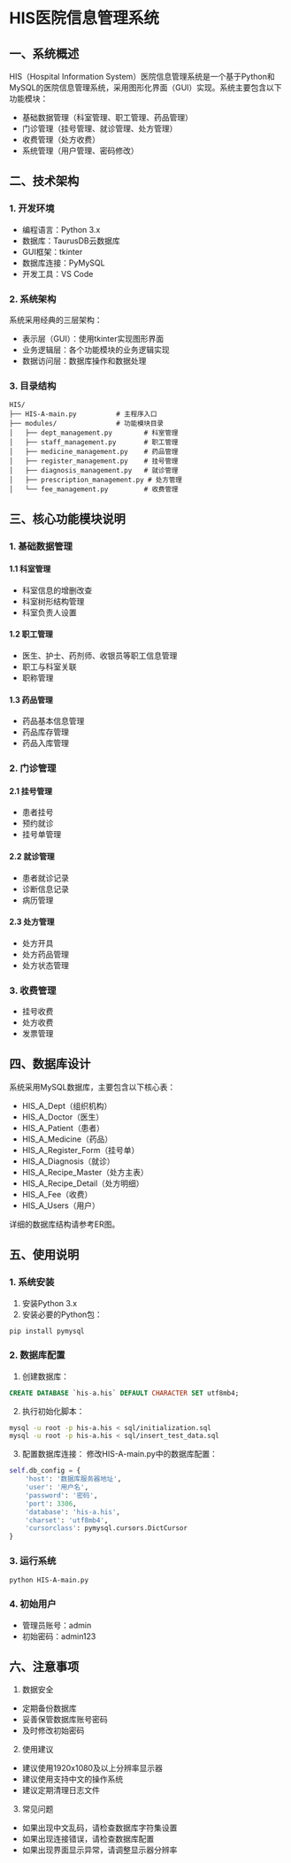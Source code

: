 # HIS医院信息管理系统

## 一、系统概述

HIS（Hospital Information System）医院信息管理系统是一个基于Python和MySQL的医院信息管理系统，采用图形化界面（GUI）实现。系统主要包含以下功能模块：
- 基础数据管理（科室管理、职工管理、药品管理）
- 门诊管理（挂号管理、就诊管理、处方管理）
- 收费管理（处方收费）
- 系统管理（用户管理、密码修改）

## 二、技术架构

### 1. 开发环境
- 编程语言：Python 3.x
- 数据库：TaurusDB云数据库
- GUI框架：tkinter
- 数据库连接：PyMySQL
- 开发工具：VS Code

### 2. 系统架构
系统采用经典的三层架构：
- 表示层（GUI）：使用tkinter实现图形界面
- 业务逻辑层：各个功能模块的业务逻辑实现
- 数据访问层：数据库操作和数据处理

### 3. 目录结构
```
HIS/
├── HIS-A-main.py          # 主程序入口
├── modules/               # 功能模块目录
│   ├── dept_management.py        # 科室管理
│   ├── staff_management.py       # 职工管理
│   ├── medicine_management.py    # 药品管理
│   ├── register_management.py    # 挂号管理
│   ├── diagnosis_management.py   # 就诊管理
│   ├── prescription_management.py # 处方管理
│   └── fee_management.py         # 收费管理
```

## 三、核心功能模块说明

### 1. 基础数据管理
#### 1.1 科室管理
- 科室信息的增删改查
- 科室树形结构管理
- 科室负责人设置

#### 1.2 职工管理
- 医生、护士、药剂师、收银员等职工信息管理
- 职工与科室关联
- 职称管理

#### 1.3 药品管理
- 药品基本信息管理
- 药品库存管理
- 药品入库管理

### 2. 门诊管理
#### 2.1 挂号管理
- 患者挂号
- 预约就诊
- 挂号单管理

#### 2.2 就诊管理
- 患者就诊记录
- 诊断信息记录
- 病历管理

#### 2.3 处方管理
- 处方开具
- 处方药品管理
- 处方状态管理

### 3. 收费管理
- 挂号收费
- 处方收费
- 发票管理

## 四、数据库设计

系统采用MySQL数据库，主要包含以下核心表：
- HIS_A_Dept（组织机构）
- HIS_A_Doctor（医生）
- HIS_A_Patient（患者）
- HIS_A_Medicine（药品）
- HIS_A_Register_Form（挂号单）
- HIS_A_Diagnosis（就诊）
- HIS_A_Recipe_Master（处方主表）
- HIS_A_Recipe_Detail（处方明细）
- HIS_A_Fee（收费）
- HIS_A_Users（用户）

详细的数据库结构请参考ER图。

## 五、使用说明

### 1. 系统安装
1. 安装Python 3.x
3. 安装必要的Python包：
```bash
pip install pymysql
```

### 2. 数据库配置
1. 创建数据库：
```sql
CREATE DATABASE `his-a.his` DEFAULT CHARACTER SET utf8mb4;
```

2. 执行初始化脚本：
```bash
mysql -u root -p his-a.his < sql/initialization.sql
mysql -u root -p his-a.his < sql/insert_test_data.sql
```

3. 配置数据库连接：
修改HIS-A-main.py中的数据库配置：
```python
self.db_config = {
    'host': '数据库服务器地址',
    'user': '用户名',
    'password': '密码',
    'port': 3306,
    'database': 'his-a.his',
    'charset': 'utf8mb4',
    'cursorclass': pymysql.cursors.DictCursor
}
```

### 3. 运行系统
```bash
python HIS-A-main.py
```

### 4. 初始用户
- 管理员账号：admin
- 初始密码：admin123

## 六、注意事项

1. 数据安全
- 定期备份数据库
- 妥善保管数据库账号密码
- 及时修改初始密码

2. 使用建议
- 建议使用1920x1080及以上分辨率显示器
- 建议使用支持中文的操作系统
- 建议定期清理日志文件

3. 常见问题
- 如果出现中文乱码，请检查数据库字符集设置
- 如果出现连接错误，请检查数据库配置
- 如果出现界面显示异常，请调整显示器分辨率 